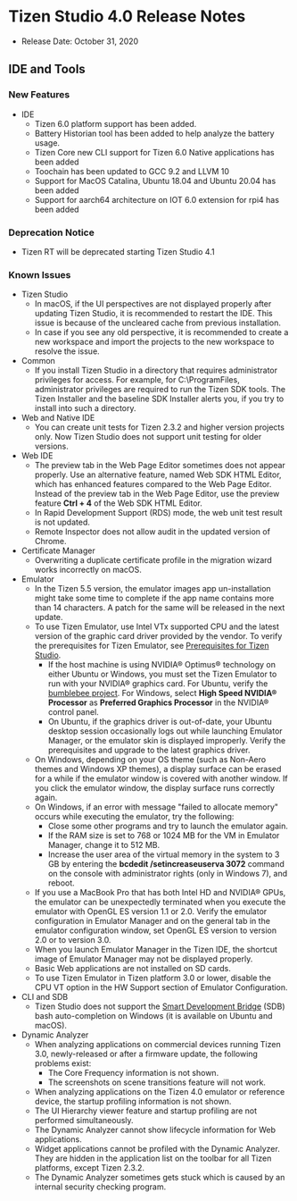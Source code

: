 # Tizen Studio 4.0 Release Notes

- Release Date: October 31, 2020

## IDE and Tools

### New Features

- IDE
  - Tizen 6.0 platform support has been added.
  - Battery Historian tool has been added to help analyze the battery usage.
  - Tizen Core new CLI support for Tizen 6.0 Native applications has been added
  - Toochain has been updated to GCC 9.2 and LLVM 10
  - Support for MacOS Catalina, Ubuntu 18.04 and Ubuntu 20.04 has been added
  - Support for aarch64 architecture on IOT 6.0 extension for rpi4 has been added

### Deprecation Notice
  - Tizen RT will be deprecated starting Tizen Studio 4.1

### Known Issues

- Tizen Studio
  - In macOS, if the UI perspectives are not displayed properly after updating Tizen Studio, it is recommended to restart the IDE. This issue is because of the uncleared cache from previous installation.
  - In case if you see any old perspective, it is recommended to create a new workspace and import the projects to the new workspace to resolve the issue.
- Common
  - If you install Tizen Studio in a directory that requires administrator privileges for access. For example, for C:\ProgramFiles, administrator privileges are required to run the Tizen SDK tools. The Tizen Installer and the baseline SDK Installer alerts you, if you try to install into such a directory.
- Web and Native IDE
  - You can create unit tests for Tizen 2.3.2 and higher version projects only. Now Tizen Studio does not support unit testing for older versions.
- Web IDE
  - The preview tab in the Web Page Editor sometimes does not appear properly. Use an alternative feature, named Web SDK HTML Editor, which has enhanced features compared to the Web Page Editor. Instead of the preview tab in the Web Page Editor, use the preview feature **Ctrl + 4** of the Web SDK HTML Editor.
  - In Rapid Development Support (RDS) mode, the web unit test result is not updated.
  - Remote Inspector does not allow audit in the updated version of Chrome.
- Certificate Manager
  - Overwriting a duplicate certificate profile in the migration wizard works incorrectly on macOS.
- Emulator
  - In the Tizen 5.5 version, the emulator images app un-installation might take some time to complete if the app name contains more than 14 characters. A patch for the same will be released in the next update.
  - To use Tizen Emulator, use Intel VTx supported CPU and the latest version of the graphic card driver provided by the vendor. To verify the prerequisites for Tizen Emulator, see [Prerequisites for Tizen Studio](../setup/prerequisites.md).
    - If the host machine is using NVIDIA&reg; Optimus&reg; technology on either Ubuntu or Windows, you must set the Tizen Emulator to run with your NVIDIA&reg; graphics card. For Ubuntu, verify the [bumblebee project](https://wiki.ubuntu.com/Bumblebee). For Windows, select **High Speed NVIDIA&reg; Processor** as **Preferred Graphics Processor** in the NVIDIA&reg; control panel.
    - On Ubuntu, if the graphics driver is out-of-date, your Ubuntu desktop session occasionally logs out while launching Emulator Manager, or the emulator skin is displayed improperly. Verify the prerequisites and upgrade to the latest graphics driver.
  - On Windows, depending on your OS theme (such as Non-Aero themes and Windows XP themes), a display surface can be erased for a while if the emulator window is covered with another window. If you click the emulator window, the display surface runs correctly again.
  - On Windows, if an error with message "failed to allocate memory" occurs while executing the emulator, try the following:
    - Close some other programs and try to launch the emulator again.
    - If the RAM size is set to 768 or 1024 MB for the VM in Emulator Manager, change it to 512 MB.
    - Increase the user area of the virtual memory in the system to 3 GB by entering the **bcdedit /setincreaseuserva 3072** command on the console with administrator rights (only in Windows 7), and reboot.
  - If you use a MacBook Pro that has both Intel HD and NVIDIA&reg; GPUs, the emulator can be unexpectedly terminated when you execute the emulator with OpenGL ES version 1.1 or 2.0. Verify the emulator configuration in Emulator Manager and on the general tab in the emulator configuration window, set OpenGL ES version to version 2.0 or to version 3.0.
  - When you launch Emulator Manager in the Tizen IDE, the shortcut image of Emulator Manager may not be displayed properly.
  - Basic Web applications are not installed on SD cards.
  - To use Tizen Emulator in Tizen platform 3.0 or lower, disable the CPU VT option in the HW Support section of Emulator Configuration.
- CLI and SDB
  - Tizen Studio does not support the [Smart Development Bridge](../common-tools/smart-development-bridge.md) (SDB) bash auto-completion on Windows (it is available on Ubuntu and macOS).
- Dynamic Analyzer
  - When analyzing applications on commercial devices running Tizen 3.0, newly-released or after a firmware update, the following problems exist:
    - The Core Frequency information is not shown.
    - The screenshots on scene transitions feature will not work.
  - When analyzing applications on the Tizen 4.0 emulator or reference device, the startup profiling information is not shown.
  - The UI Hierarchy viewer feature and startup profiling are not performed simultaneously.
  - The Dynamic Analyzer cannot show lifecycle information for Web applications.
  - Widget applications cannot be profiled with the Dynamic Analyzer. They are hidden in the application list on the toolbar for all Tizen platforms, except Tizen 2.3.2.
  - The Dynamic Analyzer sometimes gets stuck which is caused by an internal security checking program.
